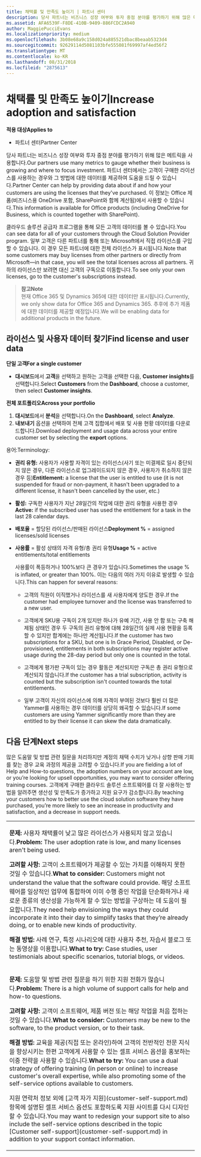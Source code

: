 ```yaml
---
title: 채택률 및 만족도 높이기 | 파트너 센터
description: 당사 파트너는 비즈니스 성장 여부와 투자 중점 분야를 평가하기 위해 많은 메트릭을 사용합니다. 파트너 센터에서는 고객이 구매한 라이선스를 사용하는 경우와 그 방법에 대한 데이터를 제공하여 도움을 드릴 수 있습니다.
ms.assetid: AFA6539F-F8DE-410B-9409-886FCDC2A940
author: MaggiePucciEvans
ms.localizationpriority: medium
ms.openlocfilehash: 3b08e68a9c158d024a885521dbac8beaab5323d4
ms.sourcegitcommit: 92629114d5081103bfe555081f69997af4ed56f2
ms.translationtype: MT
ms.contentlocale: ko-KR
ms.lasthandoff: 08/31/2018
ms.locfileid: "2875613"
---
```

# <a name="increase-adoption-and-satisfaction"></a><span data-ttu-id="7e6d4-104">채택률 및 만족도 높이기</span><span class="sxs-lookup"><span data-stu-id="7e6d4-104">Increase adoption and satisfaction</span></span>

**<span data-ttu-id="7e6d4-105">적용 대상</span><span class="sxs-lookup"><span data-stu-id="7e6d4-105">Applies to</span></span>**

-  <span data-ttu-id="7e6d4-106">파트너 센터</span><span class="sxs-lookup"><span data-stu-id="7e6d4-106">Partner Center</span></span>

<span data-ttu-id="7e6d4-107">당사 파트너는 비즈니스 성장 여부와 투자 중점 분야를 평가하기 위해 많은 메트릭을 사용합니다.</span><span class="sxs-lookup"><span data-stu-id="7e6d4-107">Our partners use many metrics to gauge whether their business is growing and where to focus investment.</span></span> <span data-ttu-id="7e6d4-108">파트너 센터에서는 고객이 구매한 라이선스를 사용하는 경우와 그 방법에 대한 데이터를 제공하여 도움을 드릴 수 있습니다.</span><span class="sxs-lookup"><span data-stu-id="7e6d4-108">Partner Center can help by providing data about if and how your customers are using the licenses that they've purchased.</span></span> <span data-ttu-id="7e6d4-109">이 정보는 Office 제품(비즈니스용 OneDrive 포함, SharePoint와 함께 계산됨)에서 사용할 수 있습니다.</span><span class="sxs-lookup"><span data-stu-id="7e6d4-109">This information is available for Office products (including OneDrive for Business, which is counted together with SharePoint).</span></span>

<span data-ttu-id="7e6d4-110">클라우드 솔루션 공급자 프로그램을 통해 모든 고객의 데이터를 볼 수 있습니다.</span><span class="sxs-lookup"><span data-stu-id="7e6d4-110">You can see data for all of your customers through the Cloud Solution Provider program.</span></span> <span data-ttu-id="7e6d4-111">일부 고객은 다른 파트너를 통해 또는 Microsoft에서 직접 라이선스를 구입할 수 있습니다. 이 경우 모든 파트너에 대한 전체 라이선스가 표시됩니다.</span><span class="sxs-lookup"><span data-stu-id="7e6d4-111">Note that some customers may buy licenses from other partners or directly from Microsoft—in that case, you will see the total licenses across all partners.</span></span> <span data-ttu-id="7e6d4-112">귀하의 라이선스만 보려면 대신 고객의 구독으로 이동합니다.</span><span class="sxs-lookup"><span data-stu-id="7e6d4-112">To see only your own licenses, go to the customer's subscriptions instead.</span></span>

>**<span data-ttu-id="7e6d4-113">참고</span><span class="sxs-lookup"><span data-stu-id="7e6d4-113">Note</span></span>**<br> <span data-ttu-id="7e6d4-114">현재 Office 365 및 Dynamics 365에 대한 데이터만 표시됩니다.</span><span class="sxs-lookup"><span data-stu-id="7e6d4-114">Currently, we only show data for Office 365 and Dynamics 365.</span></span> <span data-ttu-id="7e6d4-115">추후에 추가 제품에 대한 데이터를 제공할 예정입니다.</span><span class="sxs-lookup"><span data-stu-id="7e6d4-115">We will be enabling data for additional products in the future.</span></span>

## <a name="find-license-and-user-data"></a><span data-ttu-id="7e6d4-116">라이선스 및 사용자 데이터 찾기</span><span class="sxs-lookup"><span data-stu-id="7e6d4-116">Find license and user data</span></span>


**<span data-ttu-id="7e6d4-117">단일 고객</span><span class="sxs-lookup"><span data-stu-id="7e6d4-117">For a single customer</span></span>**

-   <span data-ttu-id="7e6d4-118">**대시보드**에서 **고객**을 선택하고 원하는 고객을 선택한 다음, **Customer insights**를 선택합니다.</span><span class="sxs-lookup"><span data-stu-id="7e6d4-118">Select **Customers** from the **Dashboard**, choose a customer, then select **Customer insights**.</span></span>

**<span data-ttu-id="7e6d4-119">전체 포트폴리오</span><span class="sxs-lookup"><span data-stu-id="7e6d4-119">Across your portfolio</span></span>**

1.  <span data-ttu-id="7e6d4-120">**대시보드**에서 **분석**을 선택합니다.</span><span class="sxs-lookup"><span data-stu-id="7e6d4-120">On the **Dashboard**, select **Analyze**.</span></span>
2.  <span data-ttu-id="7e6d4-121">**내보내기** 옵션을 선택하여 전체 고객 집합에서 배포 및 사용 현황 데이터를 다운로드합니다.</span><span class="sxs-lookup"><span data-stu-id="7e6d4-121">Download deployment and usage data across your entire customer set by selecting the **export** options.</span></span>

<span data-ttu-id="7e6d4-122">용어:</span><span class="sxs-lookup"><span data-stu-id="7e6d4-122">Terminology:</span></span>

-   <span data-ttu-id="7e6d4-123">**권리 유형:** 사용자가 사용할 자격이 있는 라이선스(사기 또는 미결제로 일시 중단되지 않은 경우, 다른 라이선스로 업그레이드되지 않은 경우, 사용자가 취소하지 않은 경우 등)</span><span class="sxs-lookup"><span data-stu-id="7e6d4-123">**Entitlement:** a license that the user is entitled to use (it is not suspended for fraud or non-payment, it hasn't been upgraded to a different license, it hasn't been cancelled by the user, etc.)</span></span>

-   <span data-ttu-id="7e6d4-124">**활성:** 구독한 사용자가 지난 28일간의 작업에 대한 권리 유형을 사용한 경우</span><span class="sxs-lookup"><span data-stu-id="7e6d4-124">**Active:** if the subscribed user has used the entitlement for a task in the last 28 calendar days.</span></span>

-   <span data-ttu-id="7e6d4-125">**배포율** = 할당된 라이선스/판매된 라이선스</span><span class="sxs-lookup"><span data-stu-id="7e6d4-125">**Deployment %** = assigned licenses/sold licenses</span></span>

-   <span data-ttu-id="7e6d4-126">**사용률** = 활성 상태의 자격 유형/총 권리 유형</span><span class="sxs-lookup"><span data-stu-id="7e6d4-126">**Usage %** = active entitlements/total entitlements</span></span>

    <span data-ttu-id="7e6d4-127">사용률이 폭등하거나 100%보다 큰 경우가 있습니다.</span><span class="sxs-lookup"><span data-stu-id="7e6d4-127">Sometimes the usage % is inflated, or greater than 100%.</span></span> <span data-ttu-id="7e6d4-128">이는 다음의 여러 가지 이유로 발생할 수 있습니다.</span><span class="sxs-lookup"><span data-stu-id="7e6d4-128">This can happen for several reasons:</span></span>

    -   <span data-ttu-id="7e6d4-129">고객의 직원이 이직했거나 라이선스를 새 사용자에게 양도한 경우.</span><span class="sxs-lookup"><span data-stu-id="7e6d4-129">If the customer had employee turnover and the license was transferred to a new user.</span></span>

    -   <span data-ttu-id="7e6d4-130">고객에게 SKU용 구독이 2개 있지만 하나가 유예 기간, 사용 안 함 또는 구축 해제됨 상태인 경우 두 구독의 권리 유형에 대해 28일간의 실제 사용 현황을 등록할 수 있지만 합계에는 하나만 계산됩니다.</span><span class="sxs-lookup"><span data-stu-id="7e6d4-130">If the customer has two subscriptions for a SKU, but one is In Grace Period, Disabled, or De-provisioned, entitlements in both subscriptions may register active usage during the 28-day period but only one is counted in the total.</span></span>

    -   <span data-ttu-id="7e6d4-131">고객에게 평가판 구독이 있는 경우 활동은 계산되지만 구독은 총 권리 유형으로 계산되지 않습니다.</span><span class="sxs-lookup"><span data-stu-id="7e6d4-131">If the customer has a trial subscription, activity is counted but the subscription isn't counted towards the total entitlements.</span></span>

    -   <span data-ttu-id="7e6d4-132">일부 고객이 자신의 라이선스에 의해 자격이 부여된 것보다 훨씬 더 많은 Yammer를 사용하는 경우 데이터를 상당히 왜곡할 수 있습니다.</span><span class="sxs-lookup"><span data-stu-id="7e6d4-132">If some customers are using Yammer significantly more than they are entitled to by their license it can skew the data dramatically.</span></span>

## <a name="next-steps"></a><span data-ttu-id="7e6d4-133">다음 단계</span><span class="sxs-lookup"><span data-stu-id="7e6d4-133">Next steps</span></span>


<span data-ttu-id="7e6d4-134">많은 도움말 및 방법 관련 질문을 처리하지만 계정의 채택 수치가 낮거나 상향 판매 기회를 찾는 경우 교육 과정의 제공을 고려할 수 있습니다.</span><span class="sxs-lookup"><span data-stu-id="7e6d4-134">If you are fielding a lot of Help and How-to questions, the adoption numbers on your account are low, or you’re looking for upsell opportunities, you may want to consider offering training courses.</span></span> <span data-ttu-id="7e6d4-135">고객에게 구매한 클라우드 솔루션 소프트웨어를 더 잘 사용하는 방법을 알려주면 생산성 및 만족도가 증가하고 지원 요구가 감소합니다.</span><span class="sxs-lookup"><span data-stu-id="7e6d4-135">By teaching your customers how to better use the cloud solution software they have purchased, you’re more likely to see an increase in productivity and satisfaction, and a decrease in support needs.</span></span>

<table>
<colgroup>
<col width="100%" />
</colgroup>
<tbody>
<tr class="odd">
<td><p><span data-ttu-id="7e6d4-136"><strong>문제:</strong> 사용자 채택률이 낮고 많은 라이선스가 사용되지 않고 있습니다.</span><span class="sxs-lookup"><span data-stu-id="7e6d4-136"><strong>Problem:</strong> The user adoption rate is low, and many licenses aren't being used.</span></span></p>
<p><span data-ttu-id="7e6d4-137"><strong>고려할 사항:</strong> 고객이 소프트웨어가 제공할 수 있는 가치를 이해하지 못한 것일 수 있습니다.</span><span class="sxs-lookup"><span data-stu-id="7e6d4-137"><strong>What to consider:</strong> Customers might not understand the value that the software could provide.</span></span> <span data-ttu-id="7e6d4-138">해당 소프트웨어를 일상적인 업무에 통합하여 이미 수행 중인 작업을 단순화하거나 새로운 종류의 생산성을 가능하게 할 수 있는 방법을 구상하는 데 도움이 필요합니다.</span><span class="sxs-lookup"><span data-stu-id="7e6d4-138">They need help envisioning the ways they could incorporate it into their day to simplify tasks that they’re already doing, or to enable new kinds of productivity.</span></span></p>
<p><span data-ttu-id="7e6d4-139"><strong>해결 방법:</strong> 사례 연구, 특정 시나리오에 대한 사용자 추천, 자습서 블로그 또는 동영상을 이용합니다.</span><span class="sxs-lookup"><span data-stu-id="7e6d4-139"><strong>What to try:</strong> Case studies, user testimonials about specific scenarios, tutorial blogs, or videos.</span></span></p></td>
</tr>
<tr class="even">
<td><p><span data-ttu-id="7e6d4-140"><strong>문제:</strong> 도움말 및 방법 관련 질문을 하기 위한 지원 전화가 많습니다.</span><span class="sxs-lookup"><span data-stu-id="7e6d4-140"><strong>Problem:</strong> There is a high volume of support calls for help and how-to questions.</span></span></p>
<p><span data-ttu-id="7e6d4-141"><strong>고려할 사항:</strong> 고객이 소프트웨어, 제품 버전 또는 해당 작업을 처음 접하는 것일 수 있습니다.</span><span class="sxs-lookup"><span data-stu-id="7e6d4-141"><strong>What to consider:</strong> Customers may be new to the software, to the product version, or to their task.</span></span></p>
<p><span data-ttu-id="7e6d4-142"><strong>해결 방법:</strong> 교육을 제공(직접 또는 온라인)하여 고객의 전반적인 전문 지식을 향상시키는 한편 고객에게 사용할 수 있는 셀프 서비스 옵션을 홍보하는 이중 전략을 사용할 수 있습니다.</span><span class="sxs-lookup"><span data-stu-id="7e6d4-142"><strong>What to try:</strong> You can use a dual strategy of offering training (in person or online) to increase customer's overall expertise, while also promoting some of the self-service options available to customers.</span></span></p>
<p><span data-ttu-id="7e6d4-143">지원 연락처 정보 외에 [고객 자가 지원](customer-self-support.md) 항목에 설명된 셀프 서비스 옵션도 포함하도록 지원 사이트를 다시 디자인할 수 있습니다.</span><span class="sxs-lookup"><span data-stu-id="7e6d4-143">You may want to redesign your support site to also include the self-service options described in the topic [Customer self-support](customer-self-support.md) in addition to your support contact information.</span></span></p></td>
</tr>
</tbody>
</table>

 

 

 



